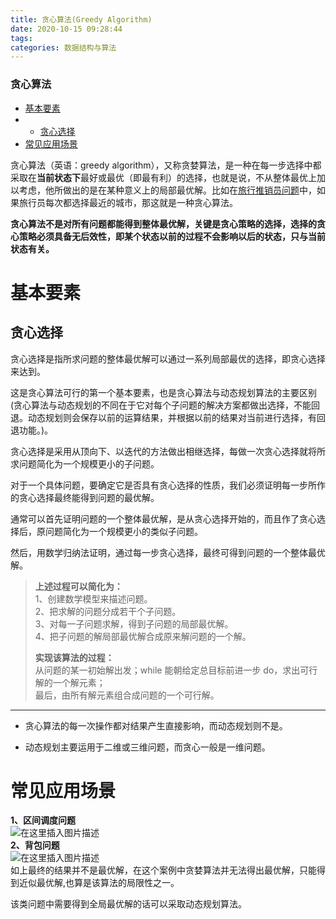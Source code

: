 ```yaml
---
title: 贪心算法(Greedy Algorithm)
date: 2020-10-15 09:28:44
tags: 
categories: 数据结构与算法
---
```


<!--more-->

### 贪心算法

- [基本要素](#_6)
- - [贪心选择](#_7)
- [常见应用场景](#_37)

贪心算法（英语：greedy algorithm），又称贪婪算法，是一种在每一步选择中都采取在**当前状态下**最好或最优（即最有利）的选择，也就是说，不从整体最优上加以考虑，他所做出的是在某种意义上的局部最优解。比如在[旅行推销员问题](https://zh.wikipedia.org/wiki/%E6%97%85%E8%A1%8C%E6%8E%A8%E9%94%80%E5%91%98%E9%97%AE%E9%A2%98)中，如果旅行员每次都选择最近的城市，那这就是一种贪心算法。

**贪心算法不是对所有问题都能得到整体最优解，关键是贪心策略的选择，选择的贪心策略必须具备无后效性，即某个状态以前的过程不会影响以后的状态，只与当前状态有关。**

# 基本要素

## 贪心选择

贪心选择是指所求问题的整体最优解可以通过一系列局部最优的选择，即贪心选择来达到。

这是贪心算法可行的第一个基本要素，也是贪心算法与动态规划算法的主要区别\(贪心算法与动态规划的不同在于它对每个子问题的解决方案都做出选择，不能回退。动态规划则会保存以前的运算结果，并根据以前的结果对当前进行选择，有回退功能。\)。

贪心选择是采用从顶向下、以迭代的方法做出相继选择，每做一次贪心选择就将所求问题简化为一个规模更小的子问题。

对于一个具体问题，要确定它是否具有贪心选择的性质，我们必须证明每一步所作的贪心选择最终能得到问题的最优解。

通常可以首先证明问题的一个整体最优解，是从贪心选择开始的，而且作了贪心选择后，原问题简化为一个规模更小的类似子问题。

然后，用数学归纳法证明，通过每一步贪心选择，最终可得到问题的一个整体最优解。

> **上述过程可以简化为：**  
> 1、创建数学模型来描述问题。  
> 2、把求解的问题分成若干个子问题。  
> 3、对每一子问题求解，得到子问题的局部最优解。  
> 4、把子问题的解局部最优解合成原来解问题的一个解。  
>   
> **实现该算法的过程：**  
> 从问题的某一初始解出发；while 能朝给定总目标前进一步 do，求出可行解的一个解元素；  
> 最后，由所有解元素组合成问题的一个可行解。

---

- 贪心算法的每一次操作都对结果产生直接影响，而动态规划则不是。

- 动态规划主要运用于二维或三维问题，而贪心一般是一维问题。

# 常见应用场景

**1、区间调度问题**  
![在这里插入图片描述](https://img-blog.csdnimg.cn/2020101509273658.png?x-oss-process=image/watermark,type_ZmFuZ3poZW5naGVpdGk,shadow_10,text_aHR0cHM6Ly9ibG9nLmNzZG4ubmV0L3FxXzIxMDQwNTU5,size_16,color_FFFFFF,t_70#pic_center)  
**2、背包问题**  
![在这里插入图片描述](https://img-blog.csdnimg.cn/20201015092807596.png?x-oss-process=image/watermark,type_ZmFuZ3poZW5naGVpdGk,shadow_10,text_aHR0cHM6Ly9ibG9nLmNzZG4ubmV0L3FxXzIxMDQwNTU5,size_16,color_FFFFFF,t_70#pic_center)  
如上最终的结果并不是最优解，在这个案例中贪婪算法并无法得出最优解，只能得到近似最优解,也算是该算法的局限性之一。

该类问题中需要得到全局最优解的话可以采取动态规划算法。